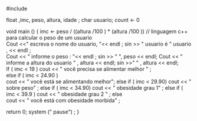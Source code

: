 #include<iosteam> 


 
float ,imc, peso, altura, idade ; 
char usuario; 
count <- 0 

void main () 
{
 imc <- peso / ((altura /100 ) * (altura /100 )) 
  // linguagem c++ para calcular o peso de um usuario  
  Cout <<" escreva o nome do usuario, "<< endl ; 
    sin >> " usuario é  "  usuario  , << endl ;  
  Cout << " informe o peso :  "<< endl ; 
    sin >> " ", peso << endl;
  Cout << " informe a altura do usuario " , altura << endl; 
   sin >>" " , altura << endl;    
    If ( imc < 19 ) 
         cout << " você precisa se alimentar melhor " ;   
             else if ( imc < 24.90 )    
                      cout << " você está se alimentando melhor"; 
                            else if ( imc < 29.90) 
                                      cout << " sobre peso" ; 
                                           else if ( imc < 34.90) 
                                                    cout << " obesidade grau 1" ; 
                                                          else if ( imc < 39.9 ) 
                                                                    cout << " obesidade grau 2 " ; 
                                                                   else  
                                                                      cout << " você está com obesidade morbida" ; 
  
    
   return 0; 
   system (" pause") ; 
}
